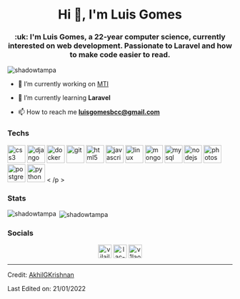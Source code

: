 <h1 align="center">Hi 👋, I'm Luis Gomes</h1>
<h3 align="center">:uk: I'm Luis Gomes, a 22-year computer science, currently interested on web development. Passionate to Laravel and how to make code easier to read.</h3>

<p align="left"> <img src="https://komarev.com/ghpvc/?username=shadowtampa" alt="shadowtampa" /> </p>

- 🔭 I’m currently working on [MTI](https://mtistudio.com/)

- 🌱 I’m currently learning **Laravel**

- 📫 How to reach me **luisgomesbcc@gmail.com**

<!-- ### Blogs posts -->
<!-- BLOG-POST-LIST:START -->
<!-- BLOG-POST-LIST:END -->

### Techs
<!-- BLOG-POST-LIST:START -->


<p align="left">
 <img src="https://devicons.github.io/devicon/devicon.git/icons/css3/css3-original-wordmark.svg" alt="css3" width="40" height="40"/>
	<img src="https://devicons.github.io/devicon/devicon.git/icons/django/django-original.svg" alt="django" width="40" height="40"/>
	<img src="https://devicons.github.io/devicon/devicon.git/icons/docker/docker-original-wordmark.svg" alt="docker" width="40" height="40"/>
	<img src="https://www.vectorlogo.zone/logos/git-scm/git-scm-icon.svg" alt="git" width="40" height="40"/>
	<img src="https://devicons.github.io/devicon/devicon.git/icons/html5/html5-original-wordmark.svg" alt="html5" width="40" height="40"/>
	<img src="https://devicons.github.io/devicon/devicon.git/icons/javascript/javascript-original.svg" alt="javascript" width="40" height="40"/>
	<img src="https://devicons.github.io/devicon/devicon.git/icons/linux/linux-original.svg" alt="linux" width="40" height="40"/>
	<img src="https://devicons.github.io/devicon/devicon.git/icons/mongodb/mongodb-original-wordmark.svg" alt="mongodb" width="40" height="40"/>
	<img src="https://devicons.github.io/devicon/devicon.git/icons/mysql/mysql-original-wordmark.svg" alt="mysql" width="40" height="40"/>
	<img src="https://devicons.github.io/devicon/devicon.git/icons/nodejs/nodejs-original-wordmark.svg" alt="nodejs" width="40" height="40"/>
	<img src="https://devicons.github.io/devicon/devicon.git/icons/photoshop/photoshop-plain.svg" alt="photoshop" width="40" height="40"/>
	<img src="https://devicons.github.io/devicon/devicon.git/icons/postgresql/postgresql-original-wordmark.svg" alt="postgresql" width="40" height="40"/>
	<img src="https://devicons.github.io/devicon/devicon.git/icons/python/python-original.svg" alt="python" width="40" height="40"/>
	< /p >
	<!-- BLOG-POST-LIST:END -->
	
### Stats
<!-- BLOG-POST-LIST:START -->

<p><img align="left" src="https://github-readme-stats.vercel.app/api/top-langs/?username=shadowtampa&layout=compact&hide=html" alt="shadowtampa" /></p>

<p>&nbsp;<img align="center" src="https://github-readme-stats.vercel.app/api?username=shadowtampa&show_icons=true" alt="shadowtampa" /></p>
		
<!-- BLOG-POST-LIST:END -->

### Socials
<!-- BLOG-POST-LIST:START -->
		
<p align="center">
<a href="https://twitter.com/vilailus" target="blank"><img align="center" src="https://cdn.jsdelivr.net/npm/simple-icons@3.0.1/icons/twitter.svg" alt="vilailus" height="30" width="30" /></a>
<a href="https://linkedin.com/in/lac-gomes" target="blank"><img align="center" src="https://cdn.jsdelivr.net/npm/simple-icons@3.0.1/icons/linkedin.svg" alt="lac-gomes" height="30" width="30" /></a>
<a href="https://instagram.com/v1lao" target="blank"><img align="center" src="https://cdn.jsdelivr.net/npm/simple-icons@3.0.1/icons/instagram.svg" alt="v1lao" height="30" width="30" /></a>
</p>

<!-- BLOG-POST-LIST:END -->
----
Credit: [AkhilGKrishnan](https://github.com/AkhilGKrishnan)

Last Edited on: 21/01/2022
